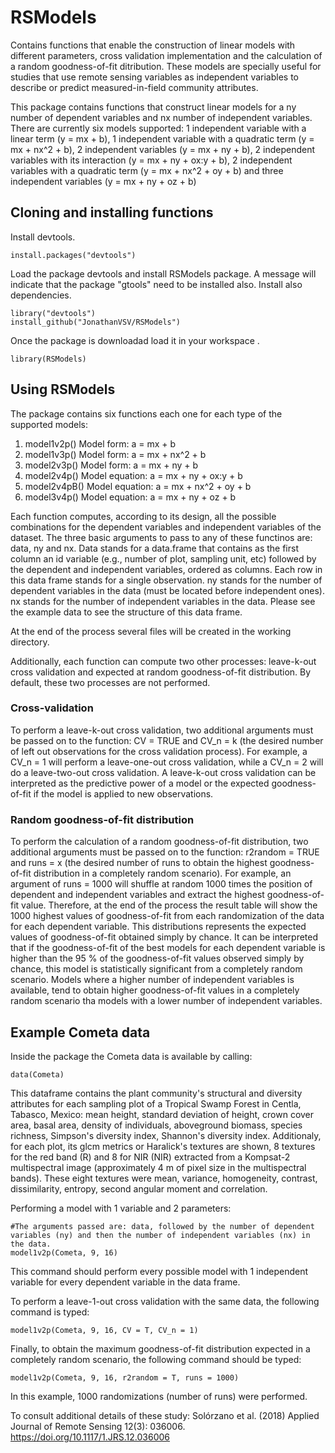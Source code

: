 # RSModels

Contains functions that enable the construction of linear models with different parameters, cross validation implementation and the calculation of a random goodness-of-fit ditribution. These models are specially useful for studies that use remote sensing variables as independent variables to describe or predict measured-in-field community attributes. 

This package contains functions that construct linear models for a ny number of dependent variables and nx number of independent variables. There are currently six models supported: 1 independent variable with a linear term (y = mx + b), 1 independent variable with a quadratic term (y = mx + nx^2 + b), 2 independent variables (y = mx + ny + b), 2 independent variables with its interaction (y = mx + ny + ox:y + b), 2 independent variables with a quadratic term (y = mx + nx^2 + oy + b) and three independent variables (y = mx + ny + oz + b)

## Cloning and installing functions
Install devtools.

```
install.packages("devtools")
```
Load the package devtools and install RSModels package. A message will indicate that the package "gtools" need to be installed also. Install also dependencies.

```
library("devtools")
install_github("JonathanVSV/RSModels")
```

Once the package is downloadad load it in your workspace .

```
library(RSModels)
```

## Using RSModels

The package contains six functions each one for each type of the supported models:
1. model1v2p()
	Model form: a = mx + b
2. model1v3p()
	Model form: a = mx + nx^2 + b
3. model2v3p()
	Model form: a = mx + ny + b
4. model2v4p()
	Model equation: a = mx + ny + ox:y + b
5. model2v4pB()
	Model equation: a = mx + nx^2 + oy + b
6. model3v4p()
	Model equation: a = mx + ny + oz + b

Each function computes, according to its design, all the possible combinations for the dependent variables and independent variables of the dataset. The three basic arguments to pass to any of these functinos are: data, ny and nx. Data stands for a data.frame that contains as the first column an id variable (e.g., number of plot, sampling unit, etc) followed by the dependent and independent variables, ordered as columns. Each row in this data frame stands for a single observation. ny stands for the number of dependent variables in the data (must be located before independent ones). nx stands for the number of independent variables in the data. Please see the example data to see the structure of this data frame.

At the end of the process several files will be created in the working directory.

Additionally, each function can compute two other processes: leave-k-out cross validation and expected at random goodness-of-fit distribution.  By default, these two processes are not performed. 

### Cross-validation

To perform a leave-k-out cross validation, two additional arguments must be passed on to the function: CV = TRUE and CV_n = k (the desired number of left out observations for the cross validation process). For example, a CV_n = 1 will perform a leave-one-out cross validation, while a CV_n = 2 will do a leave-two-out cross validation. A leave-k-out cross validation can be interpreted as the predictive power of a model or the expected goodness-of-fit if the model is applied to new observations.

### Random goodness-of-fit distribution

To perform the calculation of a random goodness-of-fit distribution, two additional arguments must be passed on to the function: r2random = TRUE and runs = x (the desired number of runs to obtain the highest goodness-of-fit distribution in a completely random scenario). For example, an argument of runs = 1000 will shuffle at random 1000 times the position of dependent and independent variables and extract the highest goodness-of-fit value. Therefore, at the end of the process the result table will show the 1000 highest values of goodness-of-fit from each randomization of the data for each dependent variable. This distributions represents the expected values of goodness-of-fit obtained simply by chance. It can be interpreted that if the goodness-of-fit of the best models for each dependent variable is higher than the 95 % of the goodness-of-fit values observed simply by chance, this model is statistically significant from a completely random scenario. 
Models where a higher number of independent variables is available, tend to obtain higher goodness-of-fit values in a completely random scenario tha models with a lower number of independent variables.

## Example Cometa data

Inside the package the Cometa data is available by calling:

```
data(Cometa)
```

This dataframe contains the plant community's structural and diversity attributes for each sampling plot of a Tropical Swamp Forest in Centla, Tabasco, Mexico: mean height, standard deviation of height, crown cover area, basal area, density of individuals, aboveground biomass, species richness, Simpson's diversity index, Shannon's diversity index. Additionaly, for each plot, its glcm metrics  or Haralick's textures are shown, 8 textures for the red band (R) and 8 for NIR (NIR) extracted from a Kompsat-2 multispectral image (approximately 4 m of pixel size in the multispectral bands). These eight textures were mean, variance, homogeneity, contrast, dissimilarity, entropy, second angular moment and correlation.

Performing a model with 1 variable and 2 parameters:

```
#The arguments passed are: data, followed by the number of dependent variables (ny) and then the number of independent variables (nx) in the data.
model1v2p(Cometa, 9, 16)
```

This command should perform every possible model with 1 independent variable for every dependent variable in the data frame.

To perform a leave-1-out cross validation with the same data, the following command is typed:

```
model1v2p(Cometa, 9, 16, CV = T, CV_n = 1)
```

Finally, to obtain the maximum goodness-of-fit distribution expected in a completely random scenario, the following command should be typed:

```
model1v2p(Cometa, 9, 16, r2random = T, runs = 1000)
```

In this example, 1000 randomizations (number of runs) were performed. 

To consult additional details of these study: 
Solórzano et al. (2018) Applied Journal of Remote Sensing 12(3): 036006. https://doi.org/10.1117/1.JRS.12.036006
